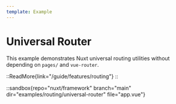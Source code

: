 ```yaml
---
template: Example
---
```


# Universal Router

This example demonstrates Nuxt universal routing utilities without depending on `pages/` and `vue-router`.

::ReadMore{link="/guide/features/routing"}
::

::sandbox{repo="nuxt/framework" branch="main" dir="examples/routing/universal-router" file="app.vue"}
